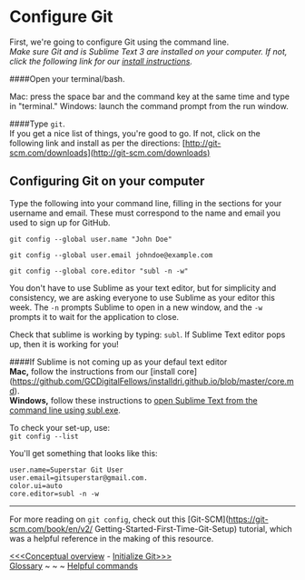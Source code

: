 # Configure Git

First, we're going to configure Git using the command line.  
_Make sure *Git* and is *Sublime Text 3* are installed on your computer. If not, click the following link for our [install instructions](https://github.com/GCDigitalFellows/installdri.github.io/blob/master/core.md)._  

####Open your terminal/bash.

Mac: press the space bar and the command key at the same time and type in "terminal."
Windows: launch the command prompt from the run window. 

####Type `git`.  
If you get a nice list of things, you're good to go. If not, click on the following link and install as per the directions: [http://git-scm.com/downloads](http://git-scm.com/downloads)

## Configuring Git on your computer

Type the following into your command line, filling in the sections for your username and email. These must correspond to the name and email you used to sign up for GitHub.

`git config --global user.name "John Doe"`

`git config --global user.email johndoe@example.com`

`git config --global core.editor "subl -n -w"`

You don't have to use Sublime as your text editor, but for simplicity and consistency, we are asking everyone to use Sublime as your editor this week. The `-n` prompts Sublime to open in a new window, and the `-w` prompts it to wait for the application to close.

Check that sublime is working by typing: `subl`. If Sublime Text editor pops up, then it is working for you!

####If Sublime is not coming up as your defaul text editor  
**Mac,** follow the instructions from our [install core] (https://github.com/GCDigitalFellows/installdri.github.io/blob/master/core.md).  
**Windows,** follow these instructions to [open Sublime Text from the command line using subl.exe](https://scotch.io/tutorials/open-sublime-text-from-the-command-line-using-subl-exe-windows).

To check your set-up, use:  
`git config --list`

You'll get something that looks like this:

`user.name=Superstar Git User`  
`user.email=gitsuperstar@gmail.com.`  
`color.ui=auto`  
`core.editor=subl -n -w`

___  
For more reading on `git config`, check out this [Git-SCM](https://git-scm.com/book/en/v2/
Getting-Started-First-Time-Git-Setup) tutorial, which was a helpful reference in the making of this resource.  

[<<<Conceptual overview](concept.md) - [Initialize Git>>>](gitinit.md)  
[Glossary](glossary.md) ~ ~ ~ [Helpful commands](helpfulcommands.md)
